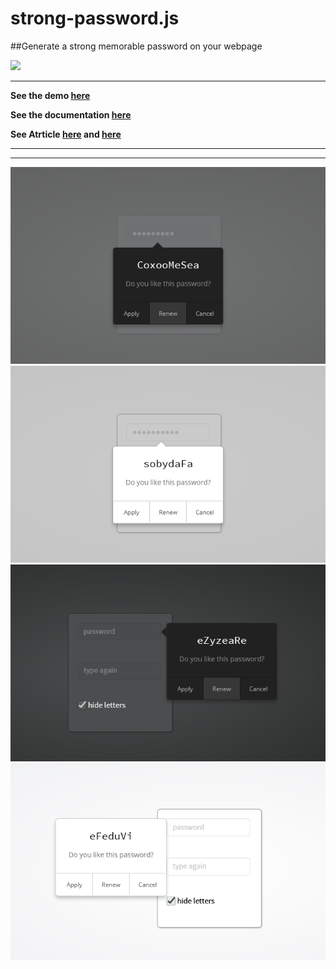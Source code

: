 # strong-password.js



##Generate a strong memorable password on your webpage



![](http://strong-password.exxo.ru/password1.gif)


***********

**See the demo [here](http://strong-password.exxo.ru/)**

**See the documentation [here](http://strong-password.exxo.ru/documents/api.html)**

**See Atrticle [here](http://scalapro.net/strong-password-generator/) and
[here](http://scalapro.net/string-calculation-effect-in-javascript/)**


***********
***********

![](pics/01_preview1.jpg)
![](pics/02_preview2.jpg)
![](pics/03_preview3.jpg)
![](pics/04_preview4.jpg)
